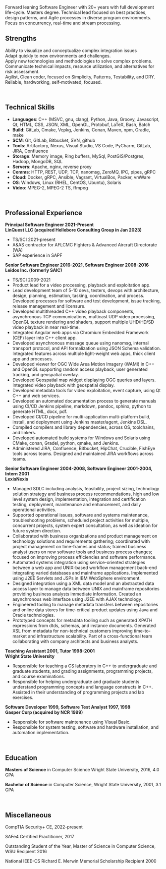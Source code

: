 Forward leaning Software Engineer with 20+ years with full development life-cycle. Masters degree. Technical lead focused on best practices, design patterns, and Agile processes in diverse program environments. Focus on concurrency, real-time and stream processing.

## Strengths

Ability to visualize and conceptualize complex integration issues
<br/>
Adapt quickly to new environments and challenges.
<br/>
Apply new technologies and methodologies to solve complex problems.
<br/>
Communicate technical impacts, resource utilization, and alternatives for risk assessment.
<br/>
Agilist, Clean coder, focused on Simplicity, Patterns, Testability, and DRY.
<br/>
Reliable, hardworking, self-motivated, focused.

<br/>

## Technical Skills

* **Languages**: C++ (MSVC, gnu, clang), Python, Java, Groovy, Javascript, Qt, HTML, CSS, JSON, XML, OpenGL, Protobuf, LaTeX, Bash, Batch
* **Build**: GitLab, Cmake, Vcpkg, Jenkins, Conan, Maven, npm, Gradle, make
* **SCM**: Git, GitLab, Bitbucket, SVN, github
* **Tools**: Artifactory, Nexus, Visual Studio, VS Code, PyCharm, GitLab, JIRA, Confluence
* **Storage**: Memory image, Ring buffers, MySql, PostGIS/Postgres, Hadoop, MongoDB, SQL
* **Servers**: Apache, nginx, reverse proxy
* **Comms**: HTTP, REST, UDP, TCP, nanomsg, ZeroMQ, IPC, pipes, gRPC
* **Cloud**: Docker, gRPC, Ansible, Vagrant, VirtualBox, Packer, vmWare
* **OS**: Windows, Linux (RHEL, CentOS, Ubuntu), Solaris
* **Video**: MPEG-2, MPEG-2 TS, ffmpeg

<br/>

## Professional Experience

**Principal Software Engineer 2021-Present** <br/>
**LinQuest LLC (acquired Hellebore Consulting Group in Jan 2023)**

* TS/SCI 2021-present
* A&AS contractor for AFLCMC Fighters & Advanced Aircraft Directorate (WA)
* SAP experience in SAPF


**Senior Software Engineer 2016-2021, Software Engineer 2008-2016** <br/>
**Leidos Inc. (formerly SAIC)**

* TS/SCI 2009-2021
* Product lead for a video processing, playback and exploitation app.
* Lead development team of 5-10 devs, testers, devops with architecture, design,
planning, estimation, tasking, coordination, and process. Developed processes
for software and test development, issue tracking, release management and licensure.
* Developed multithreaded C++ video playback components, asynchronous TCP
communications, multicast UDP video processing, OpenGL texture rendering and
shaders, support multiple UHD/HD/SD video playback in near real-time.
* Integrated Angular web apps via Chromium Embedded Framework (CEF) layer into
C++ client app.
* Developed asynchronous message queue using nanomsg, internal transport
protocol, and API formalization using JSON Schema validation. Integrated
features across multiple light-weight web apps, thick client app and processes.
* Developed viewer for OGC Wide Area Motion Imagery (WAMI) in C++ and OpenGL
supporting random access playback, user generated tracking, and geospatial overlay.
* Developed Geospatial map widget displaying OGC queries and layers. Integrated
video playback with geospatial display.
* Developed metadata tools for video exploitation, event capture, using Qt C++
and web services.
* Developed an automated documentation process to generate manuals using CI/CD
Jenkins pipeline, markdown, pandoc, sphinx, python to generate HTML, docx, pdf.
* Developed CI/CD pipeline for multi-application multi-platform build, install, and
deployment using Jenkins master/agent, Jenkins DSL.
* Compiled compilers and library dependencies, across OS, toolchains, and linkers.
* Developed automated build systems for Windows and Solaris using CMake, conan,
Gradel, python, qmake, and Jenkins.
* Administered JIRA, Confluence, Bitbucket, HipChat, Crucible, FishEye tools
across teams. Designed and maintained JIRA workflows across teams.

**Senior Software Engineer 2004-2008, Software Engineer 2001-2004, Intern 2001** <br/>
**LexisNexis**

* Managed SDLC including analysis, feasibility, project sizing, technology
solution strategy and business process recommendations, high and low level system
design, implementation, integration and certification testing, deployment,
maintenance and enhancement, and daily operational activities.
* Supported operational issues, software and systems maintenance, troubleshooting
problems, scheduled project activities for multiple, concurrent projects, system
expert consultation, as well as ideation for future system direction.
* Collaborated with business organizations and product management on technology
solutions and requirements gathering; coordinated with project management on
time-frames and status; trained business analyst users on new software tools
and business process changes; focused on improving process efficiencies and
software performance.
* Automated systems integration using service-oriented strategies between a web
app and UNIX-based workflow management back-end integrating varied databases and
mainframe applications. Implemented using J2EE Servlets and JSPs in IBM
WebSphere environment.
* Designed integration using a XML data model and an abstracted data access
layer to manage data between UNIX and mainframe repositories providing business
analysts immediate information. Created an asynchronous web interface using J2EE
with AJAX technology.
* Engineered tooling to manage metadata transfers between repositories and online
data stores for time-critical product updates using Java and Oracle technologies.
* Prototyped concepts for metadata tooling such as generated XPATH expressions
from dtds, schemas, and instance documents. Generated XSL from metadata for
non-technical customers improving time-to-market and infrastructure scalability.
Part of a cross-functional team collaborating with company architects and business
analysts.

**Teaching Assistant 2001, Tutor 1998-2001** <br/>
**Wright State University**

* Responsible for teaching a CS laboratory in C++ to undergraduate and graduate
students, and grading assignments, programming projects, and course examinations.
* Responsible for helping undergraduate and graduate students understand
programming concepts and language constructs in C++. Assisted in their
understanding of programming projects and lab exercises.

**Software Developer 1999, Software Test Analyst 1997, 1998** <br/>
**Gasper Corp (acquired by NCR 1999)**

* Responsible for software maintenance using Visual Basic.
* Responsible for system testing, software and hardware installation, and automation implementation.

<br/>

## Education

**Masters of Science** in Computer Science Wright State University, 2016, 4.0 GPA

**Bachelor of Science** in Computer Science, Wright State University, 2001, 3.1 GPA

<br/>

## Miscellaneous

CompTIA Security+ CE, 2022-present

SAFe4 Certified Practitioner, 2017

Outstanding Student of the Year, Master of Science in Computer Science, WSU Recipient 2016

National IEEE-CS Richard E. Merwin Memorial Scholarship Recipient 2000

